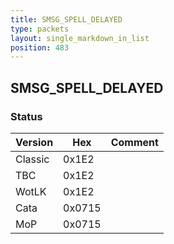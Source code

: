 ```yaml
---
title: SMSG_SPELL_DELAYED
type: packets
layout: single_markdown_in_list
position: 483
---
```


## SMSG_SPELL_DELAYED

### Status

Version    | Hex        | Comment
---------- | ---------- | ---------- 
Classic    | 0x1E2      | 
TBC        | 0x1E2      | 
WotLK      | 0x1E2      | 
Cata       | 0x0715     | 
MoP        | 0x0715     | 